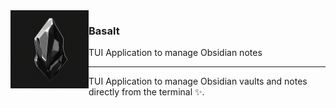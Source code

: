 <img align="left" width="125px" src="assets/basalt.png">
<h3>Basalt&nbsp;&nbsp;</h3>
<p>TUI Application to manage Obsidian notes&nbsp;&nbsp;&nbsp;&nbsp;</p>

<hr/>

TUI Application to manage Obsidian vaults and notes directly from the terminal ✨.
